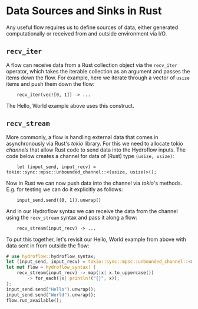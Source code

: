 # Data Sources and Sinks in Rust
Any useful flow requires us to define sources of data, either generated computationally or received from 
and outside environment via I/O.

## `recv_iter`
A flow can receive data from a Rust collection object via the `recv_iter` operator, which takes the 
iterable collection as an argument and passes the items down the flow. 
For example, here we iterate through a vector of `usize` items and push them down the flow:
```rust,ignore
    recv_iter(vec![0, 1]) -> ...
```
The Hello, World example above uses this construct.

## `recv_stream`
More commonly, a flow is handling external data that comes in asynchronously via Rust's _tokio_ library.
For this we need to allocate tokio _channels_ that allow Rust code to send data into the Hydroflow inputs. 
The code below creates a channel for data of (Rust) type `(usize, usize)`:
```rust,ignore
    let (input_send, input_recv) = tokio::sync::mpsc::unbounded_channel::<(usize, usize)>();
```
Now in Rust we can now push data into the channel via _tokio_'s methods. E.g. for testing
we can do it explicitly as follows:
```rust,ignore
    input_send.send((0, 1)).unwrap()
```
And in our Hydroflow syntax we can receive the data from the channel using the `recv_stream` syntax and
pass it along a flow:
```rust,ignore
    recv_stream(input_recv) -> ...
```

To put this together, let's revisit our Hello, World example from above with data sent 
in from outside the flow:
```rust
# use hydroflow::hydroflow_syntax;
let (input_send, input_recv) = tokio::sync::mpsc::unbounded_channel::<&str>();
let mut flow = hydroflow_syntax! {
    recv_stream(input_recv) -> map(|x| x.to_uppercase()) 
        -> for_each(|x| println!("{}", x));
};
input_send.send("Hello").unwrap();
input_send.send("World").unwrap();
flow.run_available();
```